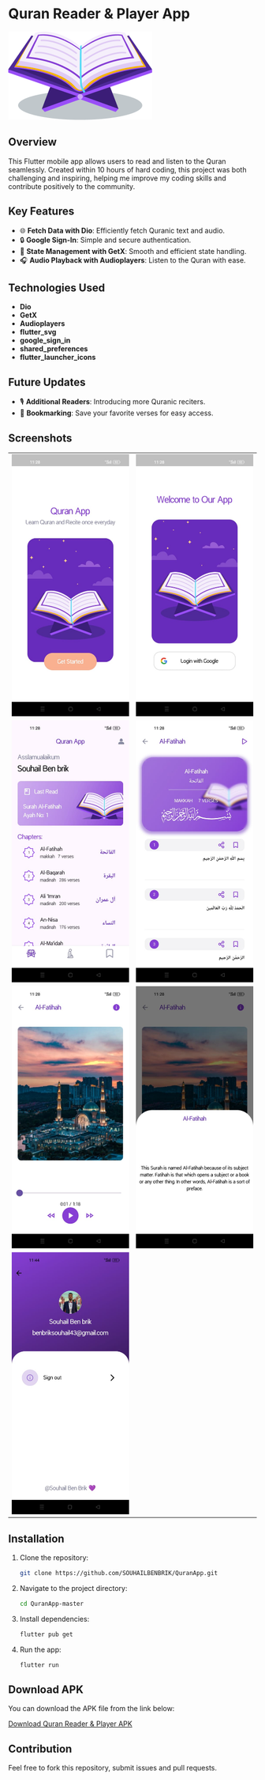 # Quran Reader & Player App

![Project Logo](https://github.com/SOUHAILBENBRIK/QuranApp/blob/master/assets/screenshot/Quran.png)

## Overview

This Flutter mobile app allows users to read and listen to the Quran seamlessly. Created within 10 hours of hard coding, this project was both challenging and inspiring, helping me improve my coding skills and contribute positively to the community.

## Key Features

- 🌐 **Fetch Data with Dio**: Efficiently fetch Quranic text and audio.
- 🔒 **Google Sign-In**: Simple and secure authentication.
- 🧠 **State Management with GetX**: Smooth and efficient state handling.
- 🎧 **Audio Playback with Audioplayers**: Listen to the Quran with ease.

## Technologies Used
- **Dio**
- **GetX**
- **Audioplayers**
- **flutter_svg**
- **google_sign_in**
- **shared_preferences**
- **flutter_launcher_icons**
  

## Future Updates

- 🎙️ **Additional Readers**: Introducing more Quranic reciters.
- 📑 **Bookmarking**: Save your favorite verses for easy access.

## Screenshots
<table>
  <tr>
    <td><img src="https://github.com/SOUHAILBENBRIK/QuranApp/blob/master/assets/screenshot/introPage.jpeg" alt="Screenshot 1" style="width: 100%;"></td>
    <td><img src="https://github.com/SOUHAILBENBRIK/QuranApp/blob/master/assets/screenshot/loginPage.jpeg" alt="Screenshot 2" style="width: 100%;"></td>
  </tr>
  <tr>
    <td><img src="https://github.com/SOUHAILBENBRIK/QuranApp/blob/master/assets/screenshot/homePage.jpeg" alt="Screenshot 3" style="width: 100%;"></td>
    <td><img src="https://github.com/SOUHAILBENBRIK/QuranApp/blob/master/assets/screenshot/ayahPage.jpeg" alt="Screenshot 4" style="width: 100%;"></td>
  </tr>
  <tr>
    <td><img src="https://github.com/SOUHAILBENBRIK/QuranApp/blob/master/assets/screenshot/playSurahPage.jpeg" style="width: 100%;"></td>
    <td><img src="https://github.com/SOUHAILBENBRIK/QuranApp/blob/master/assets/screenshot/surahInfo.jpeg" alt="Screenshot 6" style="width: 100%;"></td>
  </tr>
  <tr>
    <td><img src="https://github.com/SOUHAILBENBRIK/QuranApp/blob/master/assets/screenshot/profilePage.jpeg" style="width: 100%;"></td>
  </tr>
</table>

## Installation

1. Clone the repository:
    ```bash
    git clone https://github.com/SOUHAILBENBRIK/QuranApp.git
    ```

2. Navigate to the project directory:
    ```bash
    cd QuranApp-master
    ```

3. Install dependencies:
    ```bash
    flutter pub get
    ```

4. Run the app:
    ```bash
    flutter run
    ```
## Download APK

You can download the APK file from the link below:

[Download Quran Reader & Player APK](https://drive.google.com/file/d/1lbKlZzdrnRR6FH6UBTkfhze9sT7jXLIp/view?usp=sharing)
## Contribution

Feel free to fork this repository, submit issues and pull requests.


